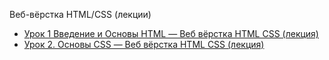 Веб-вёрстка HTML/CSS (лекции)

* [Урок 1  Введение и Основы HTML — Веб вёрстка HTML CSS (лекция)](https://youtu.be/tvOZ-9Gq2os)
* [Урок 2. Основы CSS — Веб вёрстка HTML CSS (лекция)](https://youtu.be/yrVVvUGX1TU)


